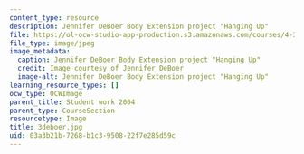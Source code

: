 ```yaml
---
content_type: resource
description: Jennifer DeBoer Body Extension project "Hanging Up"
file: https://ol-ocw-studio-app-production.s3.amazonaws.com/courses/4-301-introduction-to-the-visual-arts-spring-2007/03a3b21b7268b1c3950822f7e285d59c_3deboer.jpg
file_type: image/jpeg
image_metadata:
  caption: Jennifer DeBoer Body Extension project "Hanging Up"
  credit: Image courtesy of Jennifer DeBoer
  image-alt: Jennifer DeBoer Body Extension project "Hanging Up"
learning_resource_types: []
ocw_type: OCWImage
parent_title: Student work 2004
parent_type: CourseSection
resourcetype: Image
title: 3deboer.jpg
uid: 03a3b21b-7268-b1c3-9508-22f7e285d59c
---
```

